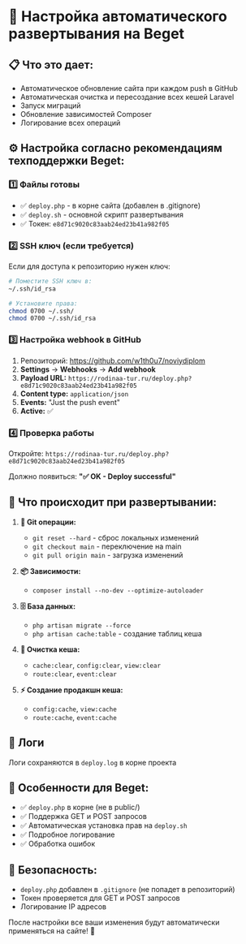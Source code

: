 # 🚀 Настройка автоматического развертывания на Beget

## 📋 Что это дает:

- Автоматическое обновление сайта при каждом push в GitHub
- Автоматическая очистка и пересоздание всех кешей Laravel
- Запуск миграций
- Обновление зависимостей Composer
- Логирование всех операций

## ⚙️ Настройка согласно рекомендациям техподдержки Beget:

### 1️⃣ Файлы готовы

- ✅ `deploy.php` - в корне сайта (добавлен в .gitignore)
- ✅ `deploy.sh` - основной скрипт развертывания
- ✅ Токен: `e8d71c9020c83aab24ed23b41a982f05`

### 2️⃣ SSH ключ (если требуется)

Если для доступа к репозиторию нужен ключ:

```bash
# Поместите SSH ключ в:
~/.ssh/id_rsa

# Установите права:
chmod 0700 ~/.ssh/
chmod 0700 ~/.ssh/id_rsa
```

### 3️⃣ Настройка webhook в GitHub

1. Репозиторий: https://github.com/w1th0u7/noviydiplom
2. **Settings** → **Webhooks** → **Add webhook**
3. **Payload URL:** `https://rodinaa-tur.ru/deploy.php?e8d71c9020c83aab24ed23b41a982f05`
4. **Content type:** `application/json`
5. **Events:** "Just the push event"
6. **Active:** ✅

### 4️⃣ Проверка работы

Откройте: `https://rodinaa-tur.ru/deploy.php?e8d71c9020c83aab24ed23b41a982f05`

Должно появиться: **"✅ OK - Deploy successful"**

## 🔧 Что происходит при развертывании:

1. **🔄 Git операции:**

   - `git reset --hard` - сброс локальных изменений
   - `git checkout main` - переключение на main
   - `git pull origin main` - загрузка изменений

2. **📦 Зависимости:**

   - `composer install --no-dev --optimize-autoloader`

3. **🗄️ База данных:**

   - `php artisan migrate --force`
   - `php artisan cache:table` - создание таблиц кеша

4. **🧹 Очистка кеша:**

   - `cache:clear`, `config:clear`, `view:clear`
   - `route:clear`, `event:clear`

5. **⚡ Создание продакшн кеша:**
   - `config:cache`, `view:cache`
   - `route:cache`, `event:cache`

## 📝 Логи

Логи сохраняются в `deploy.log` в корне проекта

## 🎯 Особенности для Beget:

- ✅ `deploy.php` в корне (не в public/)
- ✅ Поддержка GET и POST запросов
- ✅ Автоматическая установка прав на `deploy.sh`
- ✅ Подробное логирование
- ✅ Обработка ошибок

## 🔐 Безопасность:

- `deploy.php` добавлен в `.gitignore` (не попадет в репозиторий)
- Токен проверяется для GET и POST запросов
- Логирование IP адресов

После настройки все ваши изменения будут автоматически применяться на сайте! 🎉
